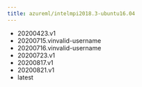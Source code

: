 ```yaml
---
title: azureml/intelmpi2018.3-ubuntu16.04
---
```

- 20200423.v1
- 20200715.vinvalid-username
- 20200716.vinvalid-username
- 20200723.v1
- 20200817.v1
- 20200821.v1
- latest
